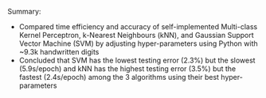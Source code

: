 Summary:
* Compared time efficiency and accuracy of self-implemented Multi-class Kernel Perceptron, k-Nearest Neighbours (kNN), and Gaussian Support Vector Machine (SVM) by adjusting hyper-parameters using Python with ~9.3k handwritten digits
* Concluded that SVM has the lowest testing error (2.3%) but the slowest (5.9s/epoch) and kNN has the highest testing error (3.5%) but the fastest (2.4s/epoch) among the 3 algorithms using their best hyper-parameters
